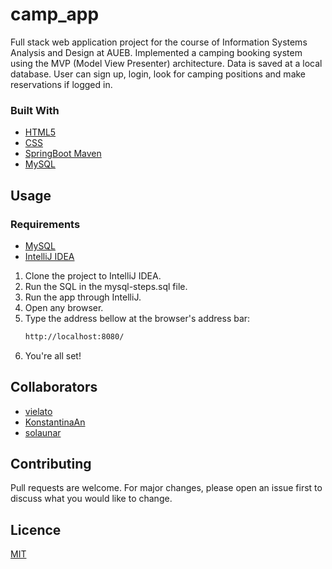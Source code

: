 # camp_app
Full stack web application project for the course of Information Systems Analysis and Design at AUEB. 
Implemented a camping booking system using the MVP (Model View Presenter) architecture. Data is saved at a local database.
User can sign up, login, look for camping positions and make reservations if logged in.

### Built With
* [HTML5](https://dev.w3.org/html5/html-author/)
* [CSS](https://developer.mozilla.org/en-US/docs/Web/CSS)
* [SpringBoot Maven](https://docs.spring.io/spring-boot/docs/current/reference/htmlsingle/#using.build-systems.maven)
* [MySQL](https://dev.mysql.com/doc/)

## Usage
### Requirements
   * [MySQL](https://dev.mysql.com/doc/)
   * [IntelliJ IDEA](https://www.jetbrains.com/idea/)
1. Clone the project to IntelliJ IDEA.
2. Run the SQL in the mysql-steps.sql file.
3. Run the app through IntelliJ.
4. Open any browser.
5. Type the address bellow at the browser's address bar:
   ```sh
   http://localhost:8080/
   ```
5. You're all set!

## Collaborators 
* [vielato](https://github.com/vielato)
* [KonstantinaAn](https://github.com/KonstantinaAn)
* [solaunar](https://github.com/solaunar)

## Contributing
Pull requests are welcome. For major changes, please open an issue first to discuss what you would like to change.

## Licence
[MIT](https://choosealicense.com/licenses/mit/)
